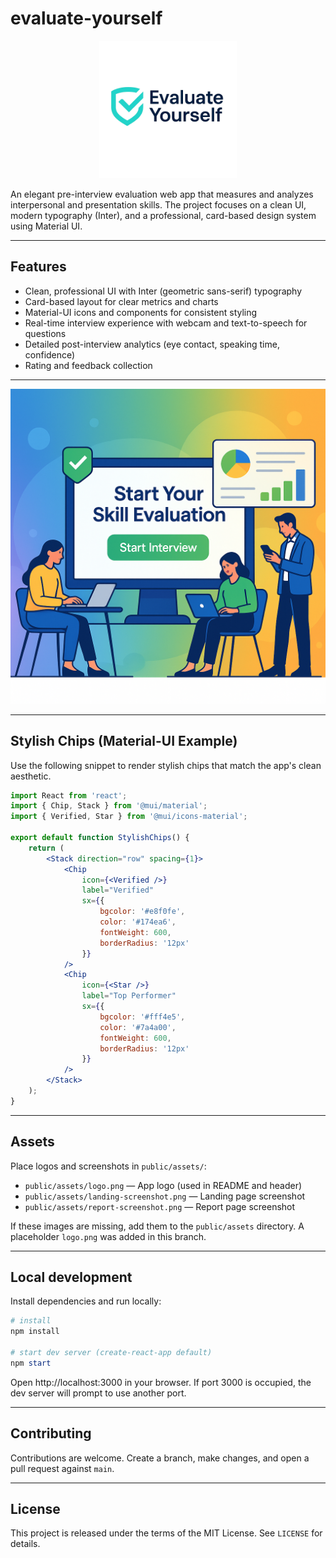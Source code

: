 # evaluate-yourself

<p align="center">
	<img src="public/assets/logo.png" alt="Evaluate Yourself Logo" width="220" />
</p>

An elegant pre-interview evaluation web app that measures and analyzes interpersonal and presentation skills. The project focuses on a clean UI, modern typography (Inter), and a professional, card-based design system using Material UI.

---

## Features

- Clean, professional UI with Inter (geometric sans-serif) typography
- Card-based layout for clear metrics and charts
- Material-UI icons and components for consistent styling
- Real-time interview experience with webcam and text-to-speech for questions
- Detailed post-interview analytics (eye contact, speaking time, confidence)
- Rating and feedback collection

---


![Landing Screenshot](public/assets/skillevaluation.png)

---

## Stylish Chips (Material-UI Example)

Use the following snippet to render stylish chips that match the app's clean aesthetic.

```jsx
import React from 'react';
import { Chip, Stack } from '@mui/material';
import { Verified, Star } from '@mui/icons-material';

export default function StylishChips() {
	return (
		<Stack direction="row" spacing={1}>
			<Chip
				icon={<Verified />}
				label="Verified"
				sx={{
					bgcolor: '#e8f0fe',
					color: '#174ea6',
					fontWeight: 600,
					borderRadius: '12px'
				}}
			/>
			<Chip
				icon={<Star />}
				label="Top Performer"
				sx={{
					bgcolor: '#fff4e5',
					color: '#7a4a00',
					fontWeight: 600,
					borderRadius: '12px'
				}}
			/>
		</Stack>
	);
}
```

---

## Assets

Place logos and screenshots in `public/assets/`:

- `public/assets/logo.png` — App logo (used in README and header)
- `public/assets/landing-screenshot.png` — Landing page screenshot
- `public/assets/report-screenshot.png` — Report page screenshot

If these images are missing, add them to the `public/assets` directory. A placeholder `logo.png` was added in this branch.

---

## Local development

Install dependencies and run locally:

```powershell
# install
npm install

# start dev server (create-react-app default)
npm start
```

Open http://localhost:3000 in your browser. If port 3000 is occupied, the dev server will prompt to use another port.

---

## Contributing

Contributions are welcome. Create a branch, make changes, and open a pull request against `main`.

---

## License

This project is released under the terms of the MIT License. See `LICENSE` for details.

